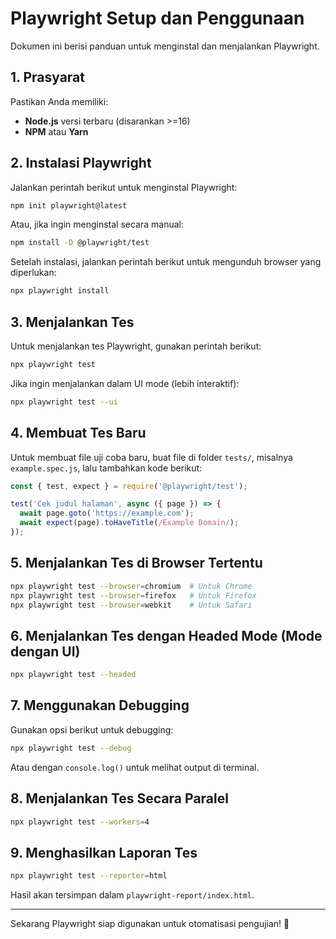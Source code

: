 # Playwright Setup dan Penggunaan

Dokumen ini berisi panduan untuk menginstal dan menjalankan Playwright.

## 1. Prasyarat
Pastikan Anda memiliki:
- **Node.js** versi terbaru (disarankan >=16)
- **NPM** atau **Yarn**

## 2. Instalasi Playwright
Jalankan perintah berikut untuk menginstal Playwright:

```sh
npm init playwright@latest
```
Atau, jika ingin menginstal secara manual:
```sh
npm install -D @playwright/test
```

Setelah instalasi, jalankan perintah berikut untuk mengunduh browser yang diperlukan:
```sh
npx playwright install
```

## 3. Menjalankan Tes
Untuk menjalankan tes Playwright, gunakan perintah berikut:
```sh
npx playwright test
```

Jika ingin menjalankan dalam UI mode (lebih interaktif):
```sh
npx playwright test --ui
```

## 4. Membuat Tes Baru
Untuk membuat file uji coba baru, buat file di folder `tests/`, misalnya `example.spec.js`, lalu tambahkan kode berikut:
```js
const { test, expect } = require('@playwright/test');

test('Cek judul halaman', async ({ page }) => {
  await page.goto('https://example.com');
  await expect(page).toHaveTitle(/Example Domain/);
});
```

## 5. Menjalankan Tes di Browser Tertentu
```sh
npx playwright test --browser=chromium  # Untuk Chrome
npx playwright test --browser=firefox   # Untuk Firefox
npx playwright test --browser=webkit    # Untuk Safari
```

## 6. Menjalankan Tes dengan Headed Mode (Mode dengan UI)
```sh
npx playwright test --headed
```

## 7. Menggunakan Debugging
Gunakan opsi berikut untuk debugging:
```sh
npx playwright test --debug
```
Atau dengan `console.log()` untuk melihat output di terminal.

## 8. Menjalankan Tes Secara Paralel
```sh
npx playwright test --workers=4
```

## 9. Menghasilkan Laporan Tes
```sh
npx playwright test --reporter=html
```
Hasil akan tersimpan dalam `playwright-report/index.html`.

---
Sekarang Playwright siap digunakan untuk otomatisasi pengujian! 🚀

